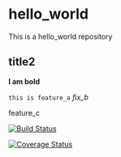 # hello_world
This is a hello_world repository

## title2


**I am bold**

`this is feature_a`
*fix_b*


feature_c

[![Build Status](https://travis-ci.org/alicxo/hello_world.svg?branch=master)](https://travis-ci.org/alicxo/hello_world)

[![Coverage Status](https://coveralls.io/repos/github/alicxo/hello_world/badge.svg?branch=master)](https://coveralls.io/github/alicxo/hello_world?branch=master)

